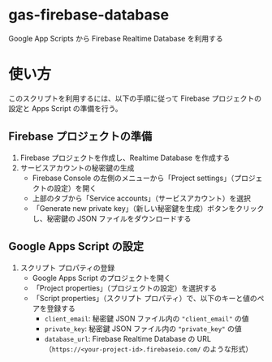 # gas-firebase-database
Google App Scripts から Firebase Realtime Database を利用する 

# 使い方
このスクリプトを利用するには、以下の手順に従って Firebase プロジェクトの設定と Apps Script の準備を行う。

## Firebase プロジェクトの準備
1. Firebase プロジェクトを作成し、Realtime Database を作成する
3. サービスアカウントの秘密鍵の生成
   - Firebase Console の左側のメニューから「Project settings」（プロジェクトの設定）を開く
   - 上部のタブから「Service accounts」（サービスアカウント）を選択
   - 「Generate new private key」（新しい秘密鍵を生成）ボタンをクリックし、秘密鍵の JSON ファイルをダウンロードする

## Google Apps Script の設定
1. スクリプト プロパティの登録
   - Google Apps Script のプロジェクトを開く
   - 「Project properties」（プロジェクトの設定）を選択する
   - 「Script properties」（スクリプト プロパティ）で、以下のキーと値のペアを登録する
     - `client_email`: 秘密鍵 JSON ファイル内の `"client_email"` の値
     - `private_key`: 秘密鍵 JSON ファイル内の `"private_key"` の値
     - `database_url`: Firebase Realtime Database の URL（`https://<your-project-id>.firebaseio.com/` のような形式）
